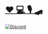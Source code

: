 #  [♥️ 💻 🎙️ 🛹](https://linktr.ee/doemser)
[![Discord](https://img.shields.io/discord/1182376215164751892?color=000000&label=Discord&logo=discord&logoColor=fff&labelColor=000&style=for-the-badge)](https://discord.com/invite/tRcqvNUA)
